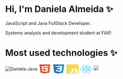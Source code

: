 <div>
  <h1>Hi, I'm Daniela Almeida ✨</h1>  
  <p>JavaScript and Java FullStack Developer.</p>
  <p>Systems analysis and development student at FIAP.</p>
</div>

<div>
  <h1>Most used technologies ✨</h1>
  
  <img align="center" alt="Daniela-Java" height="30" width="40" src="https://cdn.jsdelivr.net/gh/devicons/devicon/icons/java/java-original.svg">
  <img align="center" alt="Daniela-HTML" height="30" width="40" src="https://raw.githubusercontent.com/devicons/devicon/master/icons/html5/html5-original.svg">
  <img align="center" alt="Daniela-CSS" height="30" width="40" src="https://raw.githubusercontent.com/devicons/devicon/master/icons/css3/css3-original.svg">
  <img align="center" alt="Daniela-Js" height="30" width="40" src="https://raw.githubusercontent.com/devicons/devicon/master/icons/javascript/javascript-plain.svg">
  <img align="center" alt="Daniela-React" height="30" width="40" src="https://raw.githubusercontent.com/devicons/devicon/master/icons/react/react-original.svg">
  
  <a href="https://github.com/danielaalmeiida/convoychat">
    <img src="https://github-readme-stats.vercel.app/api/top-langs/?username=danielaalmeiida&layout=compact&theme=omni"/>
    <!-- Status <img height="180em" src="https://github-readme-stats.vercel.app/api?username=danielaalmeiida&show_icons=true&theme=omni"> -->
  </a>
</div>


<!-- Gif
<br>
<div align="center">
    <img height="120em" src="https://openseauserdata.com/files/6fc9db7cd1096f7a3f65930286db687a.gif">
</div>
--> 

